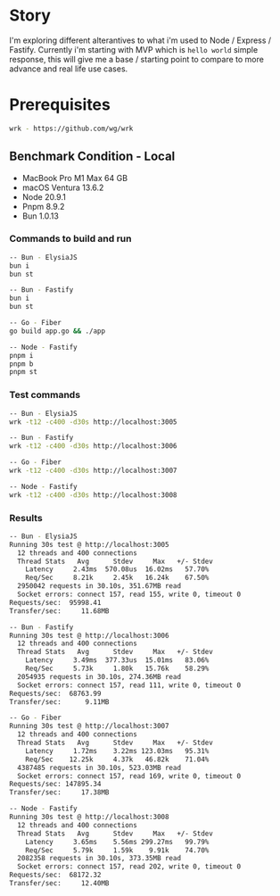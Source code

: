 # Story

I'm exploring different alterantives to what i'm used to Node / Express / Fastify. Currently i'm
starting with MVP which is `hello world` simple response, this will give me a base / starting point
to compare to more advance and real life use cases.

# Prerequisites

```bash
wrk - https://github.com/wg/wrk
```

## Benchmark Condition - Local

- MacBook Pro M1 Max 64 GB
- macOS Ventura 13.6.2
- Node 20.9.1
- Pnpm 8.9.2
- Bun 1.0.13

### Commands to build and run

```bash
-- Bun - ElysiaJS
bun i
bun st

-- Bun - Fastify
bun i
bun st

-- Go - Fiber
go build app.go && ./app

-- Node - Fastify
pnpm i
pnpm b
pnpm st
```

### Test commands

```bash
-- Bun - ElysiaJS
wrk -t12 -c400 -d30s http://localhost:3005

-- Bun - Fastify
wrk -t12 -c400 -d30s http://localhost:3006

-- Go - Fiber
wrk -t12 -c400 -d30s http://localhost:3007

-- Node - Fastify
wrk -t12 -c400 -d30s http://localhost:3008
```

### Results

```bash
-- Bun - ElysiaJS
Running 30s test @ http://localhost:3005
  12 threads and 400 connections
  Thread Stats   Avg      Stdev     Max   +/- Stdev
    Latency     2.43ms  570.08us  16.02ms   57.70%
    Req/Sec     8.21k     2.45k   16.24k    67.50%
  2950042 requests in 30.10s, 351.67MB read
  Socket errors: connect 157, read 155, write 0, timeout 0
Requests/sec:  95998.41
Transfer/sec:     11.68MB

-- Bun - Fastify
Running 30s test @ http://localhost:3006
  12 threads and 400 connections
  Thread Stats   Avg      Stdev     Max   +/- Stdev
    Latency     3.49ms  377.33us  15.01ms   83.06%
    Req/Sec     5.73k     1.80k   15.76k    58.29%
  2054935 requests in 30.10s, 274.36MB read
  Socket errors: connect 157, read 111, write 0, timeout 0
Requests/sec:  68763.99
Transfer/sec:      9.11MB

-- Go - Fiber
Running 30s test @ http://localhost:3007
  12 threads and 400 connections
  Thread Stats   Avg      Stdev     Max   +/- Stdev
    Latency     1.72ms    3.22ms 123.03ms   95.31%
    Req/Sec    12.25k     4.37k   46.82k    71.04%
  4387485 requests in 30.10s, 523.03MB read
  Socket errors: connect 157, read 169, write 0, timeout 0
Requests/sec: 147895.34
Transfer/sec:     17.38MB

-- Node - Fastify
Running 30s test @ http://localhost:3008
  12 threads and 400 connections
  Thread Stats   Avg      Stdev     Max   +/- Stdev
    Latency     3.65ms    5.56ms 299.27ms   99.79%
    Req/Sec     5.79k     1.59k    9.91k    74.70%
  2082358 requests in 30.10s, 373.35MB read
  Socket errors: connect 157, read 202, write 0, timeout 0
Requests/sec:  68172.32
Transfer/sec:     12.40MB
```
